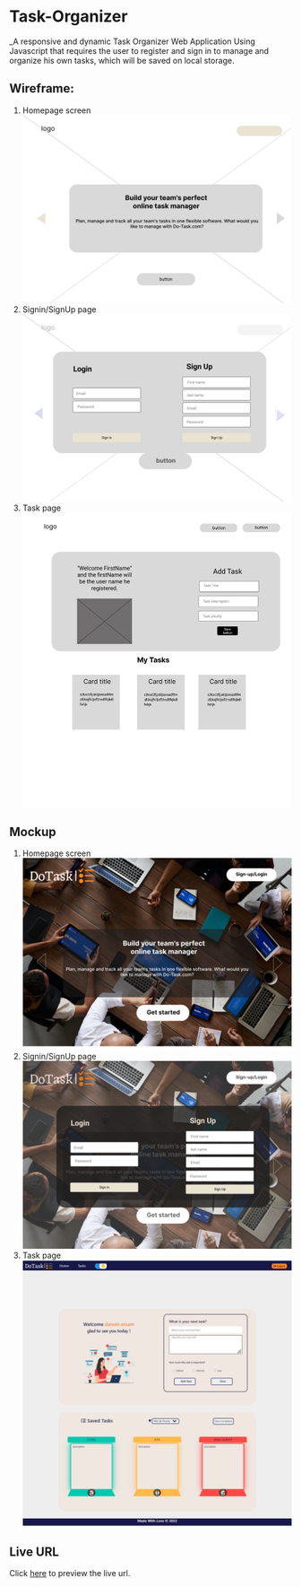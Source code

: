 # Task-Organizer

 _A responsive and dynamic Task Organizer Web Application Using Javascript that requires the user to register and sign in to manage and organize his own tasks,  which will be saved on local storage.

 ## Wireframe:

1. Homepage screen
 ![Homepage screen](./Mockup%20and%20Wireframe%20img//HomePage.png)
 2. Signin/SignUp page
 ![Signin/SignUp page](./Mockup%20and%20Wireframe%20img/up.png)
 3. Task page 
 ![Task page ](./Mockup%20and%20Wireframe%20img/task%20page.png)


 ## Mockup

1. Homepage screen
 ![Homepage screen](./Mockup%20and%20Wireframe%20img/Frame%203.png)
 2. Signin/SignUp page
 ![Signin/SignUp page](./Mockup%20and%20Wireframe%20img/Frame%202.png)
 3. Task page 
 ![Task page ](./Mockup%20and%20Wireframe%20img/Desktop%20-%205%20(1).png)


 ## Live URL

 
Click [here](https://dareen323.github.io/TaskOrgnized/) to preview the live url.
